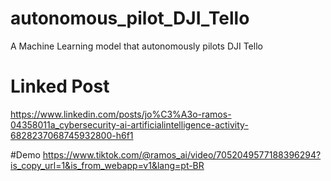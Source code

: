 # autonomous_pilot_DJI_Tello
A Machine Learning model that autonomously pilots DJI Tello

# Linked Post
https://www.linkedin.com/posts/jo%C3%A3o-ramos-04358011a_cybersecurity-ai-artificialintelligence-activity-6828237068745932800-h6f1

#Demo
https://www.tiktok.com/@ramos_ai/video/7052049577188396294?is_copy_url=1&is_from_webapp=v1&lang=pt-BR

